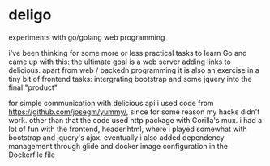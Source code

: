 # deligo
experiments with go/golang web programming

i've been thinking for some more or less practical tasks to learn Go and came up with this: the ultimate goal is a web server adding links to delicious. apart from web / backedn programming it is also an exercise in a tiny bit of frontend tasks: intergrating bootstrap and some jquery into the final "product"

for simple communication with delicious api i used code from https://github.com/josegm/yummy/, since for some reason my hacks didn't work.
other than that the code used http package with Gorilla's mux. 
i had a lot of fun with the frontend, header.html, where i played somewhat with bootstrap and jquery's ajax.
eventually i also added dependency management through glide and docker image configuration in the Dockerfile file
